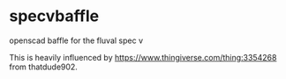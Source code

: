 # specvbaffle
openscad baffle for the fluval spec v

This is heavily influenced by https://www.thingiverse.com/thing:3354268  from  thatdude902. 
